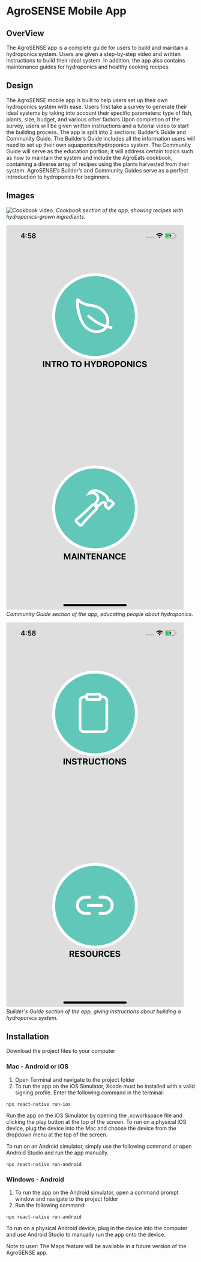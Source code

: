 # AgroSENSE Mobile App

## OverView 
The AgroSENSE app is a complete guide for users to build and maintain a hydroponics system. Users are given a step-by-step video and written instructions to build their ideal system. In addition, the app also contains maintenance guides for hydroponics and healthy cooking recipes.

## Design
The AgroSENSE mobile app is built to help users set up their own hydroponics system with ease. Users first take a survey to generate their ideal systems by taking into account their specific parameters: type of fish, plants, size, budget, and various other factors.Upon completion of the survey, users will be given written instructions and a tutorial video to start the building process. The app is split into 2 sections: Builder’s Guide and Community Guide. The Builder’s Guide includes all the information users will need to set up their own aquaponics/hydroponics system. The Community Guide will serve as the education portion; it will address certain topics such as how to maintain the system and include the AgroEats cookbook, containing a diverse array of recipes using the plants harvested from their system. AgroSENSE’s  Builder’s and Community Guides  serve as a perfect introduction to hydroponics for beginners.


## Images

![Cookbook video.](AgroSENSE/screenshots/cookbook.gif)
*Cookbook section of the app, showing recipes with hydroponics-grown ingredients.*



![Community guide.](AgroSENSE/screenshots/commguide.png)
*Community Guide section of the app, educating people about hydroponics.*

![Builders guide.](AgroSENSE/screenshots/buildguide.png)
*Builder's Guide section of the app, giving instructions about building a hydroponics system.*

## Installation
Download the project files to your computer

### Mac - Android or iOS
1. Open Terminal and navigate to the project folder
1. To run the app on the iOS Simulator, Xcode must be installed with a valid signing profile. Enter the following command in the terminal: 
```
npx react-native run-ios
```

Run the app on the iOS Simulator by opening the .xcworkspace file and clicking the play button at the top of the screen. To run on a physical iOS device, plug the device into the Mac and choose the device from the dropdown menu at the top of the screen.


To run on an Android simulator, simply use the following command or open Android Studio and run the app manually.
```
npx react-native run-android
```

### Windows - Android
1. To run the app on the Android simulator, open a command prompt window and navigate to the project folder
2. Run the following command: 
```
npx react-native run-android
```
To run on a physical Android device, plug in the device into the computer and use Android Studio to manually run the app onto the device.


Note to user: The Maps feature will be available in a future version of the AgroSENSE app.